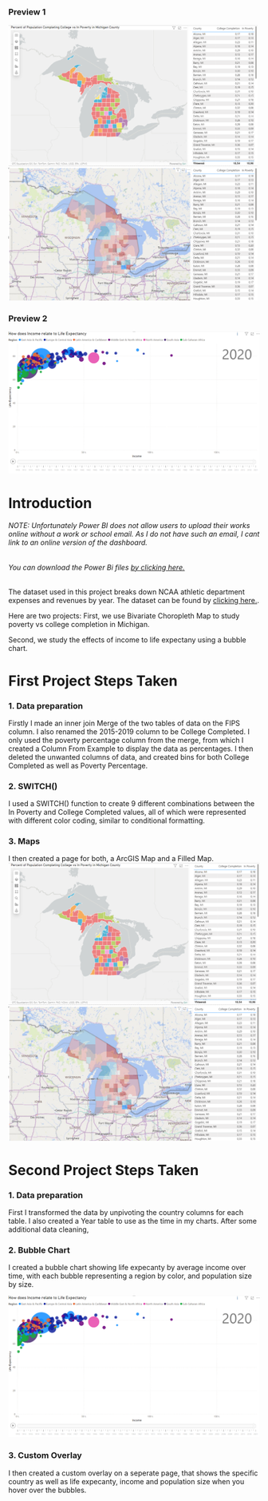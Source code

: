 ### Preview 1
<p float="left">
  <img src="https://github.com/stlgithub/dataportfolio/blob/main/PowerBI/PowerBI_5/Project5.png" width="500" />
  <img src="https://github.com/stlgithub/dataportfolio/blob/main/PowerBI/PowerBI_5/Project5_2.png" width="500" /> 
</p>

### Preview 2
![Completed image of the Conference Page](https://github.com/stlgithub/dataportfolio/blob/main/PowerBI/PowerBI_5/Project6.png)

# Introduction

###### <em>NOTE: Unfortunately Power BI does not allow users to upload their works online without a work or school email. As I do not have such an email, I cant link to an online version of the dashboard.
###### You can download the Power Bi files [by clicking here.](https://github.com/stlgithub/dataportfolio/blob/main/powerbi_files/Project2.pbix)</em>

The dataset used in this project breaks down NCAA athletic department expenses and revenues by year.
The dataset can be found by [clicking here.](https://data.world/jbaucke/2021-w1-power-bi-wow-ncaa-financials).

Here are two projects:
First, we use Bivariate Choropleth Map to study poverty vs college completion in Michigan.

Second, we study the effects of income to life expectany using a bubble chart.

# First Project Steps Taken

### 1. Data preparation

Firstly I made an inner join Merge of the two tables of data on the FIPS column. I also renamed the 2015-2019 column to be College Completed. I only used the poverty percentage column from the merge, from which I created a Column From Example to display the data as percentages.
I then deleted the unwanted columns of data, and created bins for both College Completed as well as Poverty Percentage.

### 2. SWITCH()

I used a SWITCH() function to create 9 different combinations between the In Poverty and College Completed values, all of which were represented with different color coding, similar to conditional formatting.

### 3. Maps

I then created a page for both, a ArcGIS Map and a Filled Map.
![Completed image of the Conference Page](https://github.com/stlgithub/dataportfolio/blob/main/PowerBI/PowerBI_5/Project5.png)
![Completed image of the Conference Page](https://github.com/stlgithub/dataportfolio/blob/main/PowerBI/PowerBI_5/Project5_2.png)

# Second Project Steps Taken

### 1. Data preparation

First I transformed the data by unpivoting the country columns for each table. I also created a Year table to use as the time in my charts.
After some additional data cleaning, 

### 2. Bubble Chart

I created a bubble chart showing life expecanty by average income over time, with each bubble representing a region by color, and population size by size.

![Completed image of the Conference Page](https://github.com/stlgithub/dataportfolio/blob/main/PowerBI/PowerBI_5/Project6.png)

### 3. Custom Overlay

I then created a custom overlay on a seperate page, that shows the specific country as well as life expecanty, income and population size when you hover over the bubbles.
